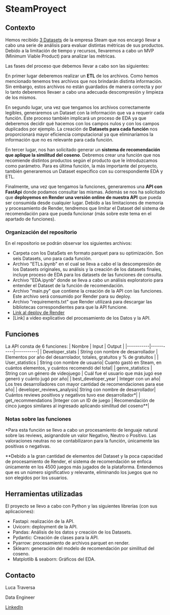 # SteamProyect
## Contexto
Hemos recibido [3 Datasets](https://drive.google.com/drive/folders/1HqBG2-sUkz_R3h1dZU5F2uAzpRn7BSpj?pli=1) de la empresa Steam que nos encargó llevar a cabo una serie de análisis para evaluar distintas métricas de sus productos. Debido a la limitación de tiempo y recursos, llevaremos a cabo un MVP (Minimum Viable Product) para analizar las métricas. 

Las fases del proceso que debemos llevar a cabo son las siguientes:

En primer lugar deberemos realizar un **ETL** de los archivos. Como hemos mencionado tenemos tres archivos que nos brindarán distinta información. Sin embargo, estos archivos no están guardados de manera correcta y por lo tanto deberemos llevaer a cabo una adecuada descompresión y limpieza de los mismos. 

En segundo lugar, una vez que tengamos los archivos correctamente legibles, generaremos un Dataset con la información que va a requerir cada función. Este proceso también implicará un proceso de EDA ya que deberemos decidir qué hacemos con los campos nulos y con los campos duplicados por ejemplo. La creación de **Datasets para cada función** nos proporcionará mayor eficiencia computacional ya que eliminaríamos la información que no es relevante para cada función. 

En tercer lugar, nos han solicitado generar un **sistema de recomendación que aplique la similitud del coseno**. Debremos crear una función que nos recomiende distintos productos según el producto que le introduzcamos como parámetro. Para es última función, la más importante del proyecto, también generaremos un Dataset específico con su correspondiente EDA y ETL.

Finalmente, una vez que tengamos la funciones, generaremos una **API con FastApi** donde podamos consultar las mismas. Además se nos ha solicitado que **deployemos en Render una versión online de nuestra API** que pueda ser consumida desde cualquier lugar. Debido a las limitaciones de memoria y procesamiento de Render, tendremos que limitar el Dataset del sistema de recomendación para que pueda funcionar (más sobre este tema en el apartado de funciones). 

### Organización del repositorio 

En el repositorio se podrán observar los siguientes archivos:
* Carpeta con los DataSets en formato parquet para su optimización. Son seis Datasets, uno para cada función.
* Archivo "ETLs.ipynb" en el cual se lleva a cabo el la descompresión de los Datasets originales, su análisis y la creación de los datasets finales, incluye proceso de EDA para los datasets de las funciones de consulta.
* Archivo "EDA.ipynb" donde se lleva a cabo un análisis exploratorio para entender el Dataset de la función de recomendación. 
* Archivo "main.py" que contiene la creación de la API con las funciones. Este archivo será consumido por Render para su deploy.
* Archivo "requirements.txt" que Render utilizará para descargar las bibliotecas correspondientes para que la API funcione.
* [Link al deploy de Render](https://streamproyect.onrender.com/docs)
* [Link] a video explicativo del procesamiento de los Datos y la API. 

## Funciones 
La API consta de 6 funciones:
| Nombre | Input | Output |
|-----------|-----------|-----------|
| Developer_stats | String con nombre de desarrollador | Elementos por año del desarrolador, totales, gratuitos y % de gratuitos |
| User_statistics | String con nombre de usuario| Cuanto gastó en Steam, en cuántos elementos, y cuántos recomendó del total|
| genre_statistics | String con un género de videojuego | Cuál fue el usuario que más jugó ese generó y cuánto jugó por año|
| best_developer_year | Integer con un año| Los tres desarrolladores con mayor cantidad de recomendaciones para ese año|
| developer_reviews_analysis| String con nombre de desarrollador| Cuántos reviews positivos y negativos tuvo ese desarrollador*|
| get_recommendations |Integer con un ID de juego | Recomendación de cinco juegos similares al ingresado aplicando similitud del coseno**|

### Notas sobre las funciones
*Para esta función se llevo a cabo un procesamiento de lenguaje natural sobre las reviews, asignandole un valor Negativo, Neutro o Positivo. Las valoraciones neutras no se contabilizaron para la función, únicamente las positivas o negativas. 

**Debido a la gran cantidad de elementos del Dataset y la poca capacidad de procesamiento de Render, el sistema de recomendación se enfoca únicamente en los 4500 juegos más jugados de la plataforma. Entendemos que es un número significativo y relevante, eliminando los juegos que no son elegidos por los usuarios. 

## Herramientas utilizadas
El proyecto se llevo a cabo con Python y las siguientes librerías (con sus aplicaciones):
* Fastapi: realización de la API.
* Uvicorn: deployment de la API.
* Pandas: Análisis de los datos y creación de los Datasets.
* Pydantic: Creación de clases para la API.
* Pyarrow: procesamiento de archivos parquet en render.
* Sklearn: generación del modelo de recomendación por similitud del coseno.
* Matplotlib & seaborn: Gráficos del EDA.

## Contacto
Luca Traversa 

Data Engineer

[LinkedIn](https://www.linkedin.com/in/luca-traversa-3368b41a4/)
